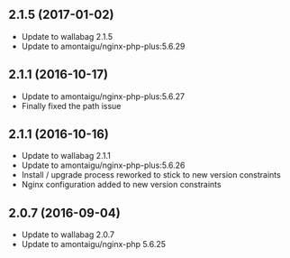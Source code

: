 
## 2.1.5 (2017-01-02)
- Update to wallabag 2.1.5
- Update to amontaigu/nginx-php-plus:5.6.29

## 2.1.1 (2016-10-17)
- Update to amontaigu/nginx-php-plus:5.6.27
- Finally fixed the path issue

## 2.1.1 (2016-10-16)
- Update to wallabag 2.1.1
- Update to amontaigu/nginx-php-plus:5.6.26
- Install / upgrade process reworked to stick to new version constraints
- Nginx configuration added to new version constraints

## 2.0.7 (2016-09-04)
- Update to wallabag 2.0.7
- Update to amontaigu/nginx-php 5.6.25
